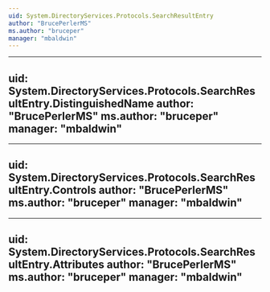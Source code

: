 ```yaml
---
uid: System.DirectoryServices.Protocols.SearchResultEntry
author: "BrucePerlerMS"
ms.author: "bruceper"
manager: "mbaldwin"
---
```


---
uid: System.DirectoryServices.Protocols.SearchResultEntry.DistinguishedName
author: "BrucePerlerMS"
ms.author: "bruceper"
manager: "mbaldwin"
---

---
uid: System.DirectoryServices.Protocols.SearchResultEntry.Controls
author: "BrucePerlerMS"
ms.author: "bruceper"
manager: "mbaldwin"
---

---
uid: System.DirectoryServices.Protocols.SearchResultEntry.Attributes
author: "BrucePerlerMS"
ms.author: "bruceper"
manager: "mbaldwin"
---
